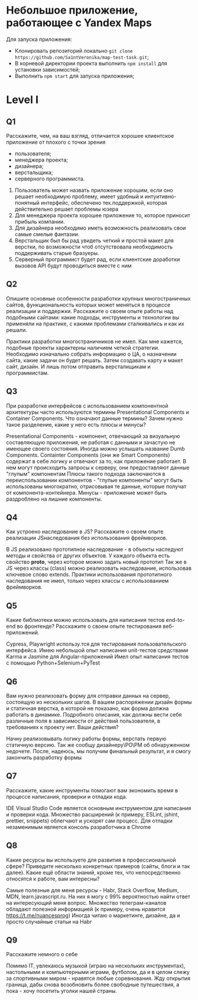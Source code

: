 # Небольшое приложение, работающее с Yandex Maps

Для запуска приложения:
* Клонировать репозиторий локально `git clone https://github.com/Sa1ntVeronika/map-test-task.git`;
* В корневой директории проекта выполнить `npm install` для установки зависимостей;
* Выполнить `npm start` для запуска приложения;




# Level I

## Q1
Расскажите, чем, на ваш взгляд, отличается хорошее клиентское приложение от
плохого с точки зрения
* пользователя;
* менеджера проекта;
* дизайнера;
* верстальщика;
* серверного программиста. 


1. Пользователь может назвать приложение хорошим, если оно решает необходимую проблему, имеет удобный и интуитивно-понятный интерфейс, обеспечено тех.поддержкой, которая действительно решает проблемы юзера
2. Для менеджера проекта хорошее приложение то, которое приносит прибыль компании.
3. Для дизайнера необходимо иметь возможность реализовать свои самые смелые фантазии.
4. Верстальщик был бы рад увидеть четкий и простой макет для верстки, по возможности чтоб отсутствовала необходимость поддерживать старые бразуеры.
5. Серверный программист будет рад, если клиентские доработки вызовов API будут проводиться вместе с ним

## Q2
Опишите основные особенности разработки крупных многостраничных сайтов,
функциональность которых может меняться в процессе реализации и поддержки.
Расскажите о своем опыте работы над подобными сайтами: какие подходы,
инструменты и технологии вы применяли на практике, с какими проблемами
сталкивались и как их решали. 

Практики разработки многостраничников не имел. Как мне кажется, подобные проекты характерны наличием четкой стратегии. Необходимо изначально собрать информацию о ЦА, о назначении сайта, какие задачи он будет решать. Затем создавать карту и макет сайт, дизайн. И лишь потом отправить версталищикам и программистам. 

## Q3
При разработке интерфейсов с использованием компонентной архитектуры часто
используются термины Presentational Сomponents и Сontainer Сomponents. Что
означают данные термины? Зачем нужно такое разделение, какие у него есть
плюсы и минусы? 

Presentational Components - компонент, отвечающий за визуальную составляющую приложения, не работая с данными и зачастую не имеющее своего состояния. Иногда можно услышать название Dumb Components.
Containter Components (они же Smart Components) содержат в себе логику и отвечают за то, как приложение работает. В нем могут происходить запросы к серверу, они предоставляют данные "глупым" компонентам
Плюсы такого подхода заключаются в переиспользовании компонентов - "глупые компоненты" могут быть использованы многократно, отрисовывая те данные, которые получат от компонента-контейнера.
Минусы - приложение может быть раздроблено на лишние компоненты.

## Q4
Как устроено наследование в JS? Расскажите о своем опыте реализации JSнаследования без использования фреймворков. 

В JS реализовано прототипное наследование - в объекты наследуют методы и свойства от других объектов.
У каждого объекта есть свойство __proto__, через которое можно задать новый прототип
Так же в JS через классы (class) можно реализовать наследование, использовав ключевое слово extends.
Практики использования прототипного наследования не имел, только через классы с использованием фреймворков.

## Q5
Какие библиотеки можно использовать для написания тестов end-to-end во
фронтенде? Расскажите о своем опыте тестирования веб-приложений. 

Cypress, Playwright  использу.тся для тестирования пользовательского интерфейса.
Имею небольшой опыт написания unit-тестов средствами Karma и Jasmine для Angular-приложений
Имел опыт написания тестов с помощью Python+Selenium+PyTest

## Q6
Вам нужно реализовать форму для отправки данных на сервер, состоящую из
нескольких шагов. В вашем распоряжении дизайн формы и статичная верстка, в
которой не показано, как форма должна работать в динамике. Подробного
описания, как должны вести себя различные поля в зависимости от действий
пользователя, в требованиях к проекту нет. Ваши действия? 

Начну реализовывать логику работы формы, верстать первую статичную версию. Так же сообщу дизайнеру\PO\PM об обнаруженном недочете. После, надеюсь, мы получим финальный результат, и я смогу закончить разработку формы

## Q7
Расскажите, какие инструменты помогают вам экономить время в процессе
написания, проверки и отладки кода. 

IDE Visual Studio Code является основным инструментом для написания и проверки кода. Множество расширений (к примеру, ESLint, jshint, prettier, snippets) облегчают и ускорят сам процесс. Для отладки незаменимым является консоль разработчика в Chrome

## Q8
Какие ресурсы вы используете для развития в профессиональной сфере? Приведите
несколько конкретных примеров (сайты, блоги и так далее).
Какие ещё области знаний, кроме тех, что непосредственно относятся к работе,
вам интересны? 

Самые полезные для меня ресурсы - Habr, Stack Overflow, Medium, MDN, learn.javascript.ru. На них я могу с 99% вероятностью найти ответ на интересующий меня вопрос.
Множество телеграм-каналов обладают полезной информацией (к примеру, очень нравится https://t.me/nuancesprog)
Иногда читаю о маркетинге, дизайне, да и просто случайные статьи на Habr

## Q9
Расскажите немного о себе

Помимо IT, увлекаюсь музыкой (играю на нескольких инструментах), настольными и компьютерными играми, футболом, да и в целом слежу за спортивными миром - нравятся любые соревнования. Жду открытия граница, дабы снова возобновить более свободные путешествия, а пока - хочу посетить уголки нашей страны.

